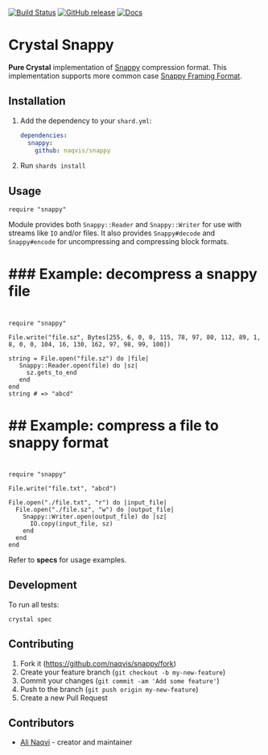 [![Build Status](https://travis-ci.org/naqvis/snappy.svg?branch=master)](https://travis-ci.org/naqvis/snappy)
[![GitHub release](https://img.shields.io/github/release/naqvis/snappy.svg)](https://github.com/naqvis/snappy/releases)
[![Docs](https://img.shields.io/badge/docs-available-brightgreen.svg)](https://naqvis.github.io/snappy/)

# Crystal Snappy

**Pure Crystal** implementation of [Snappy](https://github.com/google/snappy) compression format. This implementation supports more common case [Snappy Framing Format](https://github.com/google/snappy/blob/master/framing_format.txt).

## Installation

1. Add the dependency to your `shard.yml`:

   ```yaml
   dependencies:
     snappy:
       github: naqvis/snappy
   ```

2. Run `shards install`

## Usage

```crystal
require "snappy"
```

Module provides both `Snappy::Reader` and `Snappy::Writer` for use with streams like `IO` and/or files. It also provides `Snappy#decode` and `Snappy#encode` for uncompressing and compressing block formats.

# ### Example: decompress a snappy file
#
```crystal
require "snappy"

File.write("file.sz", Bytes[255, 6, 0, 0, 115, 78, 97, 80, 112, 89, 1, 8, 0, 0, 104, 16, 130, 162, 97, 98, 99, 100])

string = File.open("file.sz") do |file|
   Snappy::Reader.open(file) do |sz|
     sz.gets_to_end
   end
end
string # => "abcd"
```
# ## Example: compress a file to snappy format
#
```crystal
require "snappy"

File.write("file.txt", "abcd")

File.open("./file.txt", "r") do |input_file|
  File.open("./file.sz", "w") do |output_file|
    Snappy::Writer.open(output_file) do |sz|
      IO.copy(input_file, sz)
    end
  end
end
```

Refer to **specs** for usage examples.

## Development

To run all tests:

```
crystal spec
```
## Contributing

1. Fork it (<https://github.com/naqvis/snappy/fork>)
2. Create your feature branch (`git checkout -b my-new-feature`)
3. Commit your changes (`git commit -am 'Add some feature'`)
4. Push to the branch (`git push origin my-new-feature`)
5. Create a new Pull Request

## Contributors

- [Ali Naqvi](https://github.com/naqvis) - creator and maintainer
